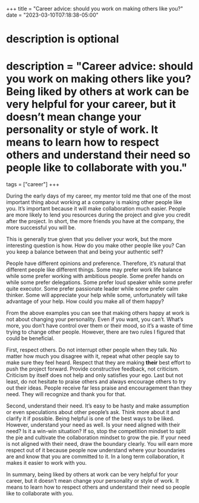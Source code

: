 +++
title = "Career advice: should you work on making others like you?"
date = "2023-03-10T07:18:38-05:00"

#
# description is optional
#
# description = "Career advice: should you work on making others like you? Being liked by others at work can be very helpful for your career, but it doesn’t mean change your personality or style of work. It means to learn how to respect others and understand their need so people like to collaborate with you."

tags = ["career"]
+++

During the early days of my career, my mentor told me that one of the most important thing about working at a company is making other people like you. It’s important because it will make collaboration much easier. People are more likely to lend you resources during the project and give you credit after the project. In short, the more friends you have at the company, the more successful you will be. 

This is generally true given that you deliver your work, but the more interesting question is how. How do you make other people like you? Can you keep a balance between that and being your authentic self?

People have different opinions and preference. Therefore, it’s natural that different people like different things. Some may prefer work life balance while some prefer working with ambitious people. Some prefer hands on while some prefer delegations. Some prefer loud speaker while some prefer quite executor. Some prefer passionate leader while some prefer calm thinker. Some will appreciate your help while some, unfortunately will take advantage of your help. How could you make all of them happy?

From the above examples you can see that making others happy at work is not about changing your personality. Even if you want, you can’t. What’s more, you don’t have control over them or their mood, so it’s a waste of time trying to change other people. However, there are two rules I figured that could be beneficial.

First, respect others. Do not interrupt other people when they talk. No matter how much you disagree with it, repeat what other people say to make sure they feel heard. Respect that they are making **their** best effort to push the project forward. Provide constructive feedback, not criticism. Criticism by itself does not help and only satisfies your ego. Last but not least, do not hesitate to praise others and always encourage others to try out their ideas. People receive far less praise and encouragement than they need. They will recognize and thank you for that.

Second, understand their need. It’s easy to be hasty and make assumption or even speculations about other people’s ask. Think more about it and clarify it if possible. Being helpful is one of the best ways to be liked. However, understand your need as well. Is your need aligned with their need? Is it a win-win situation? If so, stop the competition mindset to split the pie and cultivate the collaboration mindset to grow the pie. If your need is not aligned with their need, draw the boundary clearly. You will earn more respect out of it because people now understand where your boundaries are and know that you are committed to it. In a long term collaboration, it makes it easier to work with you.

In summary, being liked by others at work can be very helpful for your career, but it doesn’t mean change your personality or style of work. It means to learn how to respect others and understand their need so people like to collaborate with you.
